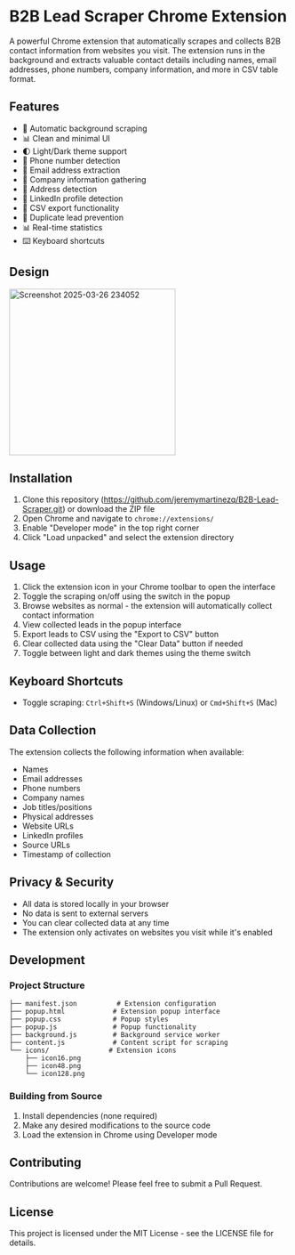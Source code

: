 # B2B Lead Scraper Chrome Extension

A powerful Chrome extension that automatically scrapes and collects B2B contact information from websites you visit. The extension runs in the background and extracts valuable contact details including names, email addresses, phone numbers, company information, and more in CSV table format.

## Features

- 🔄 Automatic background scraping
- 📊 Clean and minimal UI
- 🌓 Light/Dark theme support
- 📱 Phone number detection
- 📧 Email address extraction
- 🏢 Company information gathering
- 📍 Address detection
- 🔗 LinkedIn profile detection
- 📁 CSV export functionality
- 🎯 Duplicate lead prevention
- 📊 Real-time statistics
- ⌨️ Keyboard shortcuts

## Design
<img width="299" alt="Screenshot 2025-03-26 234052" src="https://github.com/user-attachments/assets/2c67c5b8-3b71-4c8c-a200-99159050657b" />

## Installation

1. Clone this repository (https://github.com/jeremymartinezq/B2B-Lead-Scraper.git) or download the ZIP file
2. Open Chrome and navigate to `chrome://extensions/`
3. Enable "Developer mode" in the top right corner
4. Click "Load unpacked" and select the extension directory

## Usage

1. Click the extension icon in your Chrome toolbar to open the interface
2. Toggle the scraping on/off using the switch in the popup
3. Browse websites as normal - the extension will automatically collect contact information
4. View collected leads in the popup interface
5. Export leads to CSV using the "Export to CSV" button
6. Clear collected data using the "Clear Data" button if needed
7. Toggle between light and dark themes using the theme switch

## Keyboard Shortcuts

- Toggle scraping: `Ctrl+Shift+S` (Windows/Linux) or `Cmd+Shift+S` (Mac)

## Data Collection

The extension collects the following information when available:

- Names
- Email addresses
- Phone numbers
- Company names
- Job titles/positions
- Physical addresses
- Website URLs
- LinkedIn profiles
- Source URLs
- Timestamp of collection

## Privacy & Security

- All data is stored locally in your browser
- No data is sent to external servers
- You can clear collected data at any time
- The extension only activates on websites you visit while it's enabled

## Development

### Project Structure

```
├── manifest.json          # Extension configuration
├── popup.html            # Extension popup interface
├── popup.css             # Popup styles
├── popup.js              # Popup functionality
├── background.js         # Background service worker
├── content.js            # Content script for scraping
└── icons/               # Extension icons
    ├── icon16.png
    ├── icon48.png
    └── icon128.png
```

### Building from Source

1. Install dependencies (none required)
2. Make any desired modifications to the source code
3. Load the extension in Chrome using Developer mode

## Contributing

Contributions are welcome! Please feel free to submit a Pull Request.

## License

This project is licensed under the MIT License - see the LICENSE file for details. 

